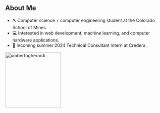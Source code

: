 ## About Me
- ⛏️ Computer science + computer engineering student at the Colorado School of Mines.
- 💻 Interested in web development, machine learning, and computer hardware applications.
- 🚀 Incoming summer 2024 Technical Consultant Intern at Credera.

<img align="left" height="180vh" src="https://github-readme-stats-sigma-five.vercel.app/api/top-langs?username=umbertogherardi&show_icons=true&locale=en&layout=compact&theme=tokyonight" alt="umbertogherardi" />
